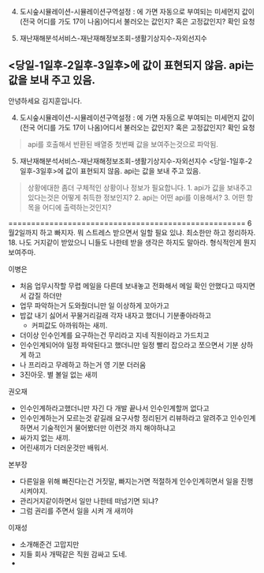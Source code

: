 4. 도시숲시뮬레이션-시뮬레이션구역설정 : 에 가면 자동으로 부여되는 미세먼지 값이 (전국 어디를 가도 17이 나옴)어디서 불러오는 값인지? 혹은 고정값인지? 확인 요청

5. 재난재해분석서비스-재난재해정보조회-생활기상지수-자외선지수

<당일-1일후-2일후-3일후>에 값이 표현되지 않음. api는 값을 보내 주고 있음.
--------------------------------------------

​안녕하세요 김지훈입니다.

4. 도시숲시뮬레이션-시뮬레이션구역설정 : 에 가면 자동으로 부여되는 미세먼지 값이 (전국 어디를 가도 17이 나옴)어디서 불러오는 값인지? 혹은 고정값인지? 확인 요청
  > api를 호출해서 반환된 배열중 첫번째 값을 보여주는것으로 파악됨.

5. 재난재해분석서비스-재난재해정보조회-생활기상지수-자외선지수
<당일-1일후-2일후-3일후>에 값이 표현되지 않음. api는 값을 보내 주고 있음.
  > 상황에대한 좀더 구체적인 상황이나 정보가 필요합니다.
    1. api가 값을 보내주고 있다는것은 어떻게 취득한 정보인지?
    2. api는 어떤 api를 이용해서?
    3. 어떤 항목을 어디에 출력하는것인지?


====================================================
6월2일까지 하고 빠지자. 뭐 스트레스 받으면서 일할 필요 있냐. 
최소한만 하고 정리하자. 18.
나도 거지같이 받았으니 니들도 나한테 받을 생각은 하지도 말아라.
형식적인게 뭔지 보여주마.

이병은
  - 처음 업무시작할 무렵 메일을 다른데 보내놓고 전화해서 메일 확인 안했다고 따지면서 갑질 하더만
  - 업무 파악하는거 도와줬더니만 일 이상하게 꼬아가고
  - 밥값 내기 싫어서 꾸물거리길래 각자 내자고 했더니 기분좋아라하고
    - 커피값도 아까워하는 새끼.
  - 더이상 인수인계를 요구하는건 무리라고 지네 직원이라고 가드치고
  - 인수인계되어야 일정 파악된다고 했더니만 일정 빨리 잡으라고 쪼으면서 기분 상하게 하고
  - 나 프리라고 무례하고 하는거 영 기분 더러움
  - 3진아웃. 별 볼일 없는 새끼

권오재
  - 인수인계하라고했더니만 자긴 다 개발 끝나서 인수인계할꺼 없다고
  - 인수인계하는거 모르는것 같길래 요구사항 정리된거 리뷰하라고 알려주고
    인수인계하면서 기술적인거 물어봤더만 이런것 까지 해야하냐고
  - 싸가지 없는 새끼.
  - 어린새끼가 더러운것만 배워서.

본부장
  - 다른일을 위해 빠진다는건 거짓말, 빠지는거면 적절하게 인수인계히면서 일을 진행 시켜야지.
  - 관리거지같이하면서 일만 나한테 떠넘기면 되냐?
  - 그럼 권리를 주면서 일을 시켜 개 새끼야

이재성
  - 소개해준건 고맙지만
  - 지들 회사 개떡같은 직원 감싸고 도네.
  -



